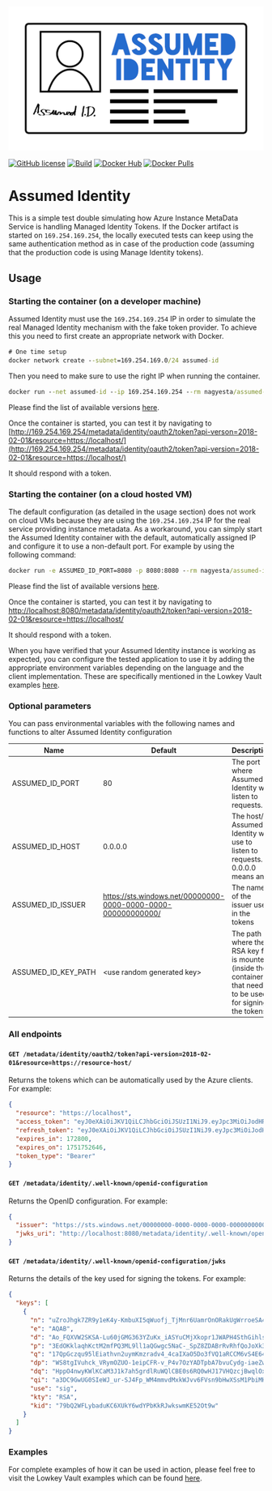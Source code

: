 ![AssumedIdentity](.github/assets/AssumedIdentity-Logo-512.png)

[![GitHub license](https://img.shields.io/github/license/nagyesta/assumed-identity?color=informational)](https://raw.githubusercontent.com/nagyesta/assumed-identity/main/LICENSE)
[![Build](https://img.shields.io/github/actions/workflow/status/nagyesta/assumed-identity/gradle-ci.yml?logo=github&branch=main)](https://github.com/nagyesta/assumed-identity/actions/workflows/gradle-ci.yml)
[![Docker Hub](https://img.shields.io/docker/v/nagyesta/assumed-identity?label=docker%20hub&logo=docker&sort=semver)](https://hub.docker.com/r/nagyesta/assumed-identity)
[![Docker Pulls](https://img.shields.io/docker/pulls/nagyesta/assumed-identity?logo=docker)](https://hub.docker.com/r/nagyesta/assumed-identity)

# Assumed Identity

This is a simple test double simulating how Azure Instance MetaData Service is handling Managed Identity Tokens.
If the Docker artifact is started on `169.254.169.254`, the locally executed tests can keep using the same
authentication method as in case of the production code (assuming that the production code is using Manage Identity
tokens).

## Usage

### Starting the container (on a developer machine)

Assumed Identity must use the `169.254.169.254` IP in order to simulate the real Managed Identity mechanism with the fake
token provider. To achieve this you need to first create an appropriate network with Docker.

```cmd
# One time setup
docker network create --subnet=169.254.169.0/24 assumed-id
```

Then you need to make sure to use the right IP when running the container.

```cmd
docker run --net assumed-id --ip 169.254.169.254 --rm nagyesta/assumed-identity:<version>
```

Please find the list of available versions [here](https://hub.docker.com/r/nagyesta/assumed-identity/tags).

Once the container is started, you can test it by navigating to
[http://169.254.169.254/metadata/identity/oauth2/token?api-verson=2018-02-01&resource=https://localhost/](http://169.254.169.254/metadata/identity/oauth2/token?api-version=2018-02-01&resource=https://localhost/)

It should respond with a token.

### Starting the container (on a cloud hosted VM)

The default configuration (as detailed in the usage section) does not work on cloud VMs because they are using the
`169.254.169.254` IP for the real service providing instance metadata. As a workaround, you can simply start the
Assumed Identity container with the default, automatically assigned IP and configure it to use a non-default port.
For example by using the following command:

```cmd
docker run -e ASSUMED_ID_PORT=8080 -p 8080:8080 --rm nagyesta/assumed-identity:<version>
```

Please find the list of available versions [here](https://hub.docker.com/r/nagyesta/assumed-identity/tags).

Once the container is started, you can test it by navigating to
[http://localhost:8080/metadata/identity/oauth2/token?api-version=2018-02-01&resource=https://localhost/](http://localhost:8080/metadata/identity/oauth2/token?api-version=2018-02-01&resource=https://localhost/)

It should respond with a token.

When you have verified that your Assumed Identity instance is working as expected, you can configure the tested
application to use it by adding the appropriate environment variables depending on the language and the client
implementation. These are specifically mentioned in the Lowkey Vault examples
[here](https://github.com/nagyesta/lowkey-vault#example-projects).

### Optional parameters

You can pass environmental variables with the following names and functions to alter Assumed Identity configuration

| Name                | Default                                                       | Description                                                                                                    |
|---------------------|---------------------------------------------------------------|----------------------------------------------------------------------------------------------------------------|
| ASSUMED_ID_PORT     | 80                                                            | The port where Assumed Identity will listen to requests.                                                       |
| ASSUMED_ID_HOST     | 0.0.0.0                                                       | The host/IP Assumed Identity will use to listen to requests. 0.0.0.0 means any.                                |
| ASSUMED_ID_ISSUER   | https://sts.windows.net/00000000-0000-0000-0000-000000000000/ | The name of the issuer used in the tokens                                                                      |
| ASSUMED_ID_KEY_PATH | \<use random generated key>                                   | The path where the RSA key file is mounted (inside the container) that needs to be used for signing the tokens | 

### All endpoints

#### `GET /metadata/identity/oauth2/token?api-version=2018-02-01&resource=https://resource-host/`

Returns the tokens which can be automatically used by the Azure clients. For example:

```json
{
  "resource": "https://localhost",
  "access_token": "eyJ0eXAiOiJKV1QiLCJhbGciOiJSUzI1NiJ9.eyJpc3MiOiJodHRwczovL3N0cy53aW5kb3dzLm5ldC8wMDAwMDAwMC0wMDAwLTAwMDAtMDAwMC0wMDAwMDAwMDAwMDAvIiwiYXVkIjoiaHR0cHM6Ly9sb2NhbGhvc3QiLCJleHAiOjE3NTE3NTI2NDYsIm5iZiI6MTc1MTU3OTg0NiwiaWF0IjoxNzUxNTc5ODQ2fQ.bP5U7cdrydPihjmkWO8-ekdfxkegt77wXD6DGZevMOGcH5LafMMdilZTKbCmenRrQqCeeJf5Z2WgNyb4dFbQVEYb2MU16yU0nDCsC-QyFQhszeuz8M7osbeC2wYyKTDc3dDzlJiU5cvrHeaMfFSpPpDap0IwkJv4DlP59Pg2uG3mQEtyDPyG1WwJLqNolCTYdkWjWpi5xlQb90hlyBLzOAIq77VP9Z3-AWYURcYhJQVM2cu0j-a0CB53VReKjMGxVpP3st9d8R8cTbvcJLQAcT5L7yMtJoONLgPAasOlcnGi5d6ExWBK2hxa6dVP2fvTmvuvn7nYRCV1l07yrZNgEg",
  "refresh_token": "eyJ0eXAiOiJKV1QiLCJhbGciOiJSUzI1NiJ9.eyJpc3MiOiJodHRwczovL3N0cy53aW5kb3dzLm5ldC8wMDAwMDAwMC0wMDAwLTAwMDAtMDAwMC0wMDAwMDAwMDAwMDAvIiwiYXVkIjoiaHR0cHM6Ly9sb2NhbGhvc3QiLCJleHAiOjE3NTE3NTI2NDYsIm5iZiI6MTc1MTU3OTg0NiwiaWF0IjoxNzUxNTc5ODQ2fQ.bP5U7cdrydPihjmkWO8-ekdfxkegt77wXD6DGZevMOGcH5LafMMdilZTKbCmenRrQqCeeJf5Z2WgNyb4dFbQVEYb2MU16yU0nDCsC-QyFQhszeuz8M7osbeC2wYyKTDc3dDzlJiU5cvrHeaMfFSpPpDap0IwkJv4DlP59Pg2uG3mQEtyDPyG1WwJLqNolCTYdkWjWpi5xlQb90hlyBLzOAIq77VP9Z3-AWYURcYhJQVM2cu0j-a0CB53VReKjMGxVpP3st9d8R8cTbvcJLQAcT5L7yMtJoONLgPAasOlcnGi5d6ExWBK2hxa6dVP2fvTmvuvn7nYRCV1l07yrZNgEg",
  "expires_in": 172800,
  "expires_on": 1751752646,
  "token_type": "Bearer"
}
```
 
#### `GET /metadata/identity/.well-known/openid-configuration`

Returns the OpenID configuration. For example:

```json
{
  "issuer": "https://sts.windows.net/00000000-0000-0000-0000-000000000000/",
  "jwks_uri": "http://localhost:8080/metadata/identity/.well-known/openid-configuration/jwks"
}
```

#### `GET /metadata/identity/.well-known/openid-configuration/jwks`

Returns the details of the key used for signing the tokens. For example:

```json
{
  "keys": [
    {
      "n": "uZroJhgk7ZR9y1eK4y-KmbuXI5qWuofj_TjMnr6UamrOnORakUgWrroeSA4524L2-tG572JTRIFzblcgaZcBBpICXFYvlHPG1IwuH04GydmmkprXKAqJXoyo-UKQEmP8D0C-f7blmTQlufeZ5GB6pGGR6c3z7NNUUli77irglFS7u-EsTEsF4E9Hb9jVpnrjeZRsb4N7OFNLP31yf7zLd0rp6Qy0w3g_wWMYjJCj32FHpdFJBKAv2C8QzO6P-kEvYKmgaOeuGVNkVvra36q0rNnfdKFjMdsB-h6hFYzS8uDBeKPgzXmeiIDPskVUARIzHi262ghgvhWOV7lwgwt5jQ",
      "e": "AQAB",
      "d": "Ao_FQXVW2SKSA-Lu60jGMG363YZuKx_iASYuCMjXkopr1JWAPH4SthGihlsP6Fwr3XVUjB2-yXTB65VvQJXRcU5FkxGrcXCRn3BZ2JvCkzmaR260pnxSvgfR8zK8e0x-95TsrCWRkKY8GQ92Q8UjHC6ujVwG0E9wW_yWh2h3FgT5V-n-RvSX6v0WV14TaOhDCG-DzvFoEoT0-qr5dgP0pdoTB4ByaeiZ_gVieB9c5C5-h2pj0CQgY1u2OhpOul3_Q8ojxS8cTvVissnOASd_6sy-GwhE3mAP-OsudbLYX3ChSCfvEeLtURygoL_SQIdlaSPZmV_KqMwZsQW2Myj3UQ",
      "p": "3EdOKklaqhKctM2mfPQ3ML9ll1aQGwgc5NaC-_SpZ8ZDABrRvRhfQoJoXk3GKBHlqJ0d3tIQamGbm84lfT-l-oYny3pzN1365E0Pf0T2lgdutRmcGuvAenJPfO8_GgmyEF6kkPgJ_LbFfmhsjrAE8JRGFvDSJTJhexScIBMcIkU",
      "q": "17QpGczqu95lEiathvn2uymKmzradv4_4caIXaO5Do3fVQ1aRCCM6vS4E64146lt1a8lIL4cti8VM6r_vuceot7rzy3jIWEBJCWDi3KnXPgo0mWrctQ0L8v5xYKgWL3gy8RR5HmYDDovbuZgV2bx0rtcdrRQ-CjaSZGuunfQEqk",
      "dp": "WS8tgIVuhck_VRymOZUO-1eipCFR-v_P4v7OzYADTpbA7bvuCydg-iaeZwAKKJMGbrweKebW6ptWS0CtgQZSBxpl5kZPe607NU_V5GthguDDe-NAhs3Igkrhz-11mO8v_tyyuFcUhBLj5wgUW7j8ZwNBVWxvSMwbF6ACjiHulBk",
      "dq": "HppO4nwyKWlKCaM3J1k7ah5grdlRuWQlCBE0s6RQ0wHJ17VHQzcjBwqlOxWSS7R0AscQi26tgCN57JSsKBd-PzlFV2V5PfkXQluYKCaiHAyRLhiClI4KwWU9EIqR2UVHKWG3BKVDryhqJl_E92GBmZY_bg_zFOIm5h0nHwl0mdE",
      "qi": "a3DC9GwUG0SIeWJ_ur-SJ4Fp_WM4mmvdMxkWJvv6FVsn9bHwXSsM1PbiMH1zsPUmg_xvCzBX2oUQa6WV8RHkHouBTqGeMqpK-wVDwkQQTIx8zPEOHbgcd5sk2HSQz-JjpPPRr7qVXSTajEGllB0dipY5E3USEUZsYiaLZ4mBxhY",
      "use": "sig",
      "kty": "RSA",
      "kid": "79bQ2WFLybaduKC6XUkY6wdYPbKkRJwkswmKE52Ot9w"
    }
  ]
}
```

### Examples

For complete examples of how it can be used in action, please feel free to visit the Lowkey Vault examples which can
be found [here](https://github.com/nagyesta/lowkey-vault#example-projects).
